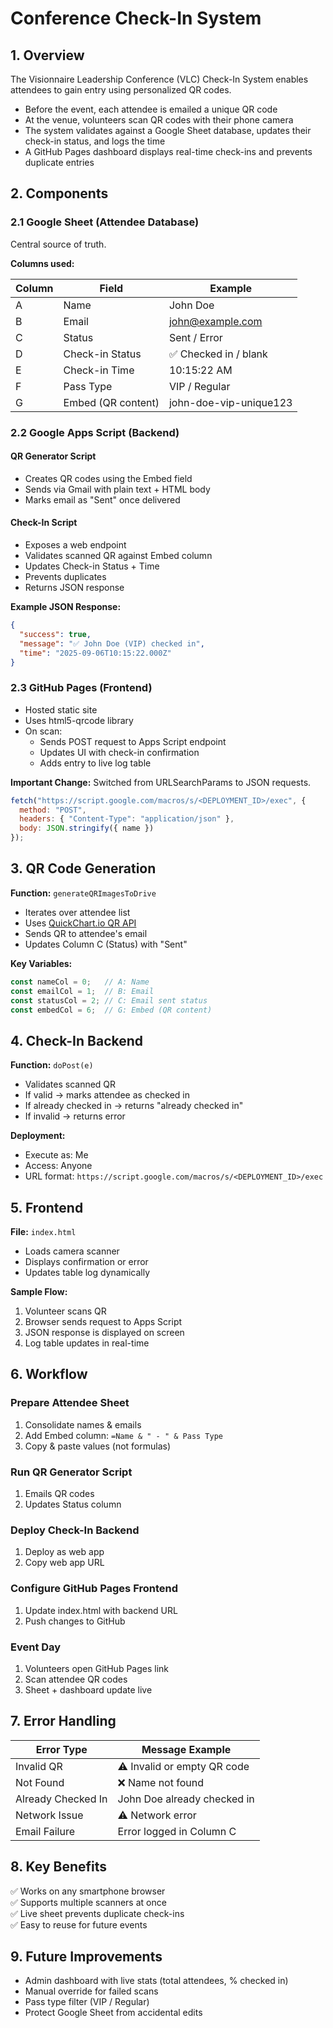 # Conference Check-In System

## 1. Overview

The Visionnaire Leadership Conference (VLC) Check-In System enables attendees to gain entry using personalized QR codes.

- Before the event, each attendee is emailed a unique QR code
- At the venue, volunteers scan QR codes with their phone camera
- The system validates against a Google Sheet database, updates their check-in status, and logs the time
- A GitHub Pages dashboard displays real-time check-ins and prevents duplicate entries

## 2. Components

### 2.1 Google Sheet (Attendee Database)

Central source of truth.

**Columns used:**

| Column | Field | Example |
|--------|--------|---------|
| A | Name | John Doe |
| B | Email | john@example.com |
| C | Status | Sent / Error |
| D | Check-in Status | ✅ Checked in / blank |
| E | Check-in Time | 10:15:22 AM |
| F | Pass Type | VIP / Regular |
| G | Embed (QR content) | john-doe-vip-unique123 |

### 2.2 Google Apps Script (Backend)

#### QR Generator Script
- Creates QR codes using the Embed field
- Sends via Gmail with plain text + HTML body
- Marks email as "Sent" once delivered

#### Check-In Script
- Exposes a web endpoint
- Validates scanned QR against Embed column
- Updates Check-in Status + Time
- Prevents duplicates
- Returns JSON response

**Example JSON Response:**
```json
{
  "success": true,
  "message": "✅ John Doe (VIP) checked in",
  "time": "2025-09-06T10:15:22.000Z"
}
```

### 2.3 GitHub Pages (Frontend)

- Hosted static site
- Uses html5-qrcode library
- On scan:
  - Sends POST request to Apps Script endpoint
  - Updates UI with check-in confirmation
  - Adds entry to live log table

**Important Change:**
Switched from URLSearchParams to JSON requests.

```javascript
fetch("https://script.google.com/macros/s/<DEPLOYMENT_ID>/exec", {
  method: "POST",
  headers: { "Content-Type": "application/json" },
  body: JSON.stringify({ name })
});
```

## 3. QR Code Generation

**Function:** `generateQRImagesToDrive`

- Iterates over attendee list
- Uses [QuickChart.io QR API](https://quickchart.io/)
- Sends QR to attendee's email
- Updates Column C (Status) with "Sent"

**Key Variables:**
```javascript
const nameCol = 0;   // A: Name
const emailCol = 1;  // B: Email
const statusCol = 2; // C: Email sent status
const embedCol = 6;  // G: Embed (QR content)
```

## 4. Check-In Backend

**Function:** `doPost(e)`

- Validates scanned QR
- If valid → marks attendee as checked in
- If already checked in → returns "already checked in"
- If invalid → returns error

**Deployment:**
- Execute as: Me
- Access: Anyone
- URL format: `https://script.google.com/macros/s/<DEPLOYMENT_ID>/exec`

## 5. Frontend

**File:** `index.html`

- Loads camera scanner
- Displays confirmation or error
- Updates table log dynamically

**Sample Flow:**
1. Volunteer scans QR
2. Browser sends request to Apps Script
3. JSON response is displayed on screen
4. Log table updates in real-time

## 6. Workflow

### Prepare Attendee Sheet
1. Consolidate names & emails
2. Add Embed column: `=Name & " - " & Pass Type`
3. Copy & paste values (not formulas)

### Run QR Generator Script
1. Emails QR codes
2. Updates Status column

### Deploy Check-In Backend
1. Deploy as web app
2. Copy web app URL

### Configure GitHub Pages Frontend
1. Update index.html with backend URL
2. Push changes to GitHub

### Event Day
1. Volunteers open GitHub Pages link
2. Scan attendee QR codes
3. Sheet + dashboard update live

## 7. Error Handling

| Error Type | Message Example |
|------------|-----------------|
| Invalid QR | ⚠ Invalid or empty QR code |
| Not Found | ❌ Name not found |
| Already Checked In | John Doe already checked in |
| Network Issue | ⚠ Network error |
| Email Failure | Error logged in Column C |

## 8. Key Benefits

✅ Works on any smartphone browser  
✅ Supports multiple scanners at once  
✅ Live sheet prevents duplicate check-ins  
✅ Easy to reuse for future events  

## 9. Future Improvements

- Admin dashboard with live stats (total attendees, % checked in)
- Manual override for failed scans
- Pass type filter (VIP / Regular)
- Protect Google Sheet from accidental edits
